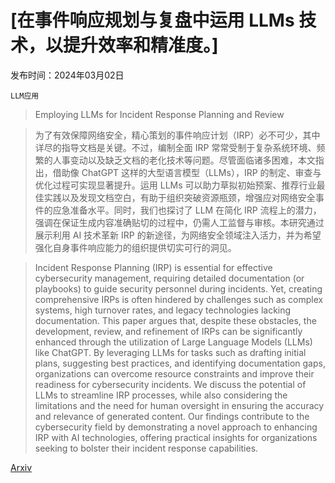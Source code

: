 # [在事件响应规划与复盘中运用 LLMs 技术，以提升效率和精准度。]

发布时间：2024年03月02日

`LLM应用`

> Employing LLMs for Incident Response Planning and Review

> 为了有效保障网络安全，精心策划的事件响应计划（IRP）必不可少，其中详尽的指导文档是关键。不过，编制全面 IRP 常常受制于复杂系统环境、频繁的人事变动以及缺乏文档的老化技术等问题。尽管面临诸多困难，本文指出，借助像 ChatGPT 这样的大型语言模型（LLMs），IRP 的制定、审查与优化过程可实现显著提升。运用 LLMs 可以助力草拟初始预案、推荐行业最佳实践以及发现文档空白，有助于组织突破资源瓶颈，增强应对网络安全事件的应急准备水平。同时，我们也探讨了 LLM 在简化 IRP 流程上的潜力，强调在保证生成内容准确贴切的过程中，仍需人工监督与审核。本研究通过展示利用 AI 技术革新 IRP 的新途径，为网络安全领域注入活力，并为希望强化自身事件响应能力的组织提供切实可行的洞见。

> Incident Response Planning (IRP) is essential for effective cybersecurity management, requiring detailed documentation (or playbooks) to guide security personnel during incidents. Yet, creating comprehensive IRPs is often hindered by challenges such as complex systems, high turnover rates, and legacy technologies lacking documentation. This paper argues that, despite these obstacles, the development, review, and refinement of IRPs can be significantly enhanced through the utilization of Large Language Models (LLMs) like ChatGPT. By leveraging LLMs for tasks such as drafting initial plans, suggesting best practices, and identifying documentation gaps, organizations can overcome resource constraints and improve their readiness for cybersecurity incidents. We discuss the potential of LLMs to streamline IRP processes, while also considering the limitations and the need for human oversight in ensuring the accuracy and relevance of generated content. Our findings contribute to the cybersecurity field by demonstrating a novel approach to enhancing IRP with AI technologies, offering practical insights for organizations seeking to bolster their incident response capabilities.

[Arxiv](https://arxiv.org/abs/2403.01271)